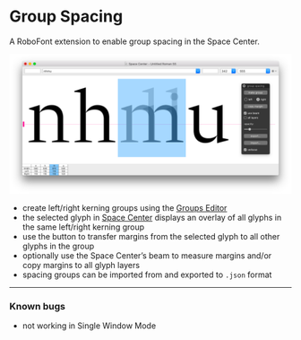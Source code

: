 Group Spacing
=============

A RoboFont extension to enable group spacing in the Space Center.

![](imgs/groupSpacing.png)

- create left/right kerning groups using the [Groups Editor]
- the selected glyph in [Space Center] displays an overlay of all glyphs in the same left/right kerning group
- use the button to transfer margins from the selected glyph to all other glyphs in the group
- optionally use the Space Center’s beam to measure margins and/or copy margins to all glyph layers
- spacing groups can be imported from and exported to `.json` format

[Groups Editor]: http://robofont.com/documentation/workspace/groups-editor/
[Space Center]: http://robofont.com/documentation/workspace/space-center

- - -

### Known bugs

- not working in Single Window Mode
